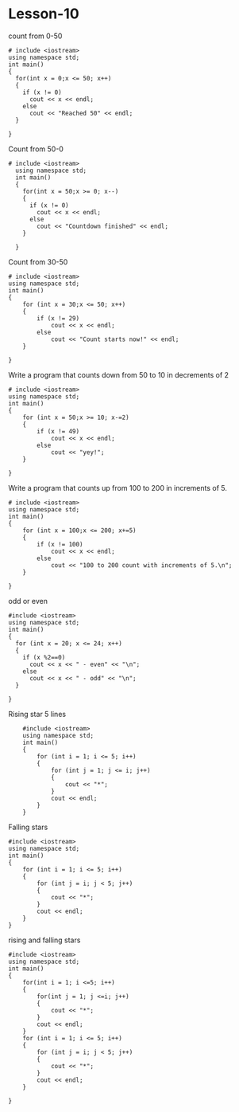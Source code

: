 # Lesson-10
count from 0-50

    # include <iostream>
    using namespace std;
    int main()
    {
      for(int x = 0;x <= 50; x++)
      {
        if (x != 0)
          cout << x << endl;
        else
          cout << "Reached 50" << endl;
      }

    }
    
Count from 50-0


    # include <iostream>
      using namespace std;
      int main()
      {
        for(int x = 50;x >= 0; x--)
        {
          if (x != 0)
            cout << x << endl;
          else
            cout << "Countdown finished" << endl;
        }

      }

Count from 30-50

    # include <iostream>
    using namespace std;
    int main()
    {
        for (int x = 30;x <= 50; x++)
        {
            if (x != 29)
                cout << x << endl;
            else
                cout << "Count starts now!" << endl;
        }

    }

Write a program that counts down from 50 to 10
in decrements of 2

    # include <iostream>
    using namespace std;
    int main()
    {
        for (int x = 50;x >= 10; x-=2)
        {
            if (x != 49)
                cout << x << endl;
            else
                cout << "yey!";
        }

    }
  
Write a program that counts up from 100 to 200
in increments of 5.

    # include <iostream>
    using namespace std;
    int main()
    {
        for (int x = 100;x <= 200; x+=5)
        {
            if (x != 100)
                cout << x << endl;
            else
                cout << "100 to 200 count with increments of 5.\n";
        }

    }
    
odd or even

    #include <iostream>
    using namespace std;
    int main()
    {
      for (int x = 20; x <= 24; x++)
      {
        if (x %2==0)
          cout << x << " - even" << "\n";
        else
          cout << x << " - odd" << "\n";
      }

    }
 
 Rising star 5 lines
 
        #include <iostream>
        using namespace std;
        int main()
        {
            for (int i = 1; i <= 5; i++)
            { 
                for (int j = 1; j <= i; j++)
                {
                    cout << "*"; 
                }
                cout << endl;  
            }
        }

Falling stars

    #include <iostream>
    using namespace std;
    int main()
    {
        for (int i = 1; i <= 5; i++)
        {
            for (int j = i; j < 5; j++)
            {
                cout << "*";
            }
            cout << endl;
        }
    }

rising and falling stars

    #include <iostream>
    using namespace std;
    int main()
    {
        for(int i = 1; i <=5; i++)
        { 
            for(int j = 1; j <=i; j++)
            {
                cout << "*"; 
            }
            cout << endl;  
        }
        for (int i = 1; i <= 5; i++)
        {
            for (int j = i; j < 5; j++)
            {
                cout << "*";
            }
            cout << endl;
        }

    }
    
